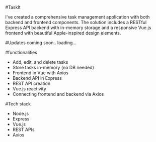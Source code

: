 #TaskIt

I've created a comprehensive task management application with both backend and frontend components. The solution includes a RESTful Express API backend with in-memory storage and a responsive Vue.js frontend with beautiful Apple-inspired design elements.

#Updates coming soon..
loading...

#functionalities
- Add, edit, and delete tasks
- Store tasks in-memory (no DB needed)
- Frontend in Vue with Axios
- Backend API in Express
- REST API creation
- Vue.js reactivity
- Connecting frontend and backend via Axios

#Tech stack
- Node.js 
- Express
- Vue.js
- REST APIs
- Axios